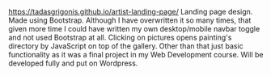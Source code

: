 https://tadasgrigonis.github.io/artist-landing-page/
Landing page design. Made using Bootstrap. Although I have overwritten it so many times, that given more time I could have written my own desktop/mobile navbar toggle and not used Bootstrap at all. 
Clicking on pictures opens painting's directory by JavaScript on top of the gallery. 
Other than that just basic functionality as it was a final project in my Web Development course. 
Will be developed fully and put on Wordpress. 
